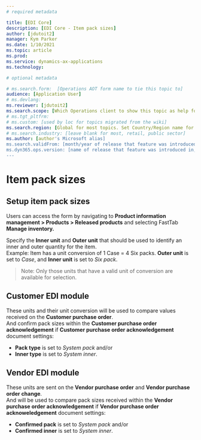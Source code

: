 ```yaml
---
# required metadata

title: [EDI Core]
description: [EDI Core - Item pack sizes]
author: [jdutoit2]
manager: Kym Parker
ms.date: 1/10/2021
ms.topic: article
ms.prod: 
ms.service: dynamics-ax-applications
ms.technology: 

# optional metadata

# ms.search.form:  [Operations AOT form name to tie this topic to]
audience: [Application User]
# ms.devlang: 
ms.reviewer: [jdutoit2]
ms.search.scope: [Which Operations client to show this topic as help for, to be set by content strategist, see list here: https://microsoft.sharepoint.com/teams/DynDoc/_layouts/15/WopiFrame.aspx?sourcedoc={23419e1c-eb64-42e9-aa9b-79875b428718}&action=edit&wd=target%28Core%20Dynamics%20AX%20CP%20requirements%2Eone%7C4CC185C0%2DEFAA%2D42CD%2D94B9%2D8F2A45E7F61A%2FVersions%20list%20for%20docs%20topics%7CC14BE630%2D5151%2D49D6%2D8305%2D554B5084593C%2F%29]
# ms.tgt_pltfrm: 
# ms.custom: [used by loc for topics migrated from the wiki]
ms.search.region: [Global for most topics. Set Country/Region name for localizations]
# ms.search.industry: [leave blank for most, retail, public sector]
ms.author: [author's Microsoft alias]
ms.search.validFrom: [month/year of release that feature was introduced in, in format yyyy-mm-dd]
ms.dyn365.ops.version: [name of release that feature was introduced in, see list here: https://microsoft.sharepoint.com/teams/DynDoc/_layouts/15/WopiFrame.aspx?sourcedoc={23419e1c-eb64-42e9-aa9b-79875b428718}&action=edit&wd=target%28Core%20Dynamics%20AX%20CP%20requirements%2Eone%7C4CC185C0%2DEFAA%2D42CD%2D94B9%2D8F2A45E7F61A%2FVersions%20list%20for%20docs%20topics%7CC14BE630%2D5151%2D49D6%2D8305%2D554B5084593C%2F%29]
---
```


# Item pack sizes
## Setup item pack sizes

Users can access the form by navigating to **Product information management > Products > Released products** and selecting FastTab **Manage inventory.**

Specify the **Inner unit** and **Outer unit** that should be used to identify an inner and outer quantity for the item. <br>
Example: Item has a unit conversion of 1 Case = 4 Six packs. **Outer unit** is set to _Case_, and **Inner unit** is set to _Six pack_.
> Note: Only those units that have a valid unit of conversion are available for selection. 

## Customer EDI module
These units and their unit conversion will be used to compare values received on the **Customer purchase order**. <br>
And confirm pack sizes within the **Customer purchase order acknowledgement** if **Customer purchase order acknowledgement** document settings:
- **Pack type** is set to _System pack_ and/or
- **Inner type** is set to _System inner_.

## Vendor EDI module
These units are sent on the **Vendor purchase order** and **Vendor purchase order change**. <br>
And will be used to compare pack sizes received within the **Vendor purchase order acknowledgement** if **Vendor purchase order acknoweledgement** document settings:
- **Confirmed pack** is set to _System pack_ and/or 
- **Confirmed inner** is set to _System inner_.


